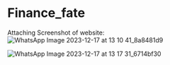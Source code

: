 # Finance_fate
Attaching Screenshot of website:
![WhatsApp Image 2023-12-17 at 13 10 41_8a8481d9](https://github.com/Cs7dev/finance_fate_web/assets/93176514/97fc8eea-2fd4-453c-a281-b6523a7e84cd)

![WhatsApp Image 2023-12-17 at 13 17 31_6714bf30](https://github.com/Cs7dev/finance_fate_web/assets/93176514/dad3bdcd-f749-4d81-996b-8e25110f5a66)


